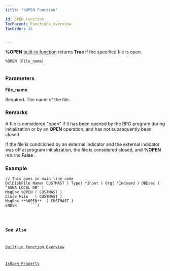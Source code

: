 ```yaml
---
title: "%OPEN Function"

Id: OPEN_Function
TocParent: Functions_overview
TocOrder: 34


---
```


<span style="FONT-WEIGHT: bold">%OPEN</span> [built-in function](Functions_overview.html) returns **True** if the specified file is open. 

```
%OPEN (File_name) 
        
```

### Parameters

**File_name** 

Required. The name of the file.


### Remarks
A file is considered "open" if it has been opened by the RPG program during initialization or by an **OPEN** operation, and has not subsequently been closed. 

If the file is conditioned by an external indicator and the external indicator was off at program initialization, the file is considered closed, and **%OPEN** returns **False** . 

### Example
<pre class="prettyprint"><code class="language-aer">// This goes in main line code
DclDiskFile Name( CUSTMAST ) Type( *Input ) Org( *Indexed ) DBDesc ( "ASNA LOCAL DB" )
MsgBox %OPEN ( CUSTMAST )
Close File   ( CUSTMAST )
MsgBox **%OPEN**  ( CUSTMAST )
ENDSR      ```?</pre>

### See Also
[Built-in Function Overview](Functions_overview.html)

[IsOpen Property](IsOpen_Property.html) 
